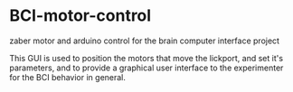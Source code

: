 # BCI-motor-control
zaber motor and arduino control for the brain computer interface project

This GUI is used to position the motors that move the lickport, and set it's parameters, and to provide a graphical user interface to the experimenter for the BCI behavior in general.
